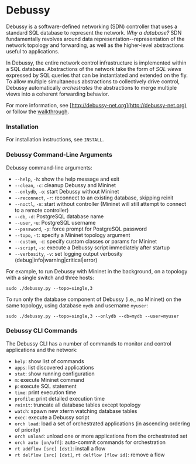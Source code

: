 # Debussy

Debussy is a software-defined networking (SDN) controller that uses a standard SQL database to represent the network.  _Why a database?_ SDN fundamentally revolves around data representation--representation of the network topology and forwarding, as well as the higher-level abstractions useful to applications.

In Debussy, the entire network control infrastructure is implemented within a SQL database.  Abstractions of the network take the form of _SQL views_ expressed by SQL queries that can be instantiated and extended on the fly.  To allow multiple simultaneous abstractions to collectively drive control, Debussy automatically _orchestrates_ the abstractions to merge multiple views into a coherent forwarding behavior.

For more information, see [http://debussy-net.org](http://debussy-net.org) or follow the [walkthrough](http://debussy-net.org/walkthrough).


### Installation

For installation instructions, see `INSTALL`.


### Debussy Command-Line Arguments

Debussy command-line arguments:

  * `--help`, `-h`: show the help message and exit
  * `--clean`, `-c`: cleanup Debussy and Mininet 
  * `--onlydb`, `-o`: start Debussy without Mininet
  * `--reconnect`, `-r`: reconnect to an existing database, skipping reinit
  * `--noctl`, `-n`: start without controller (Mininet will still attempt to connect to a remote controller)
  * `--db`, `-d`: PostgreSQL database name
  * `--user`, -`u`: PostgreSQL username
  * `--password`, `-p`: force prompt for PostgreSQL password
  * `--topo`, `-t`: specify a Mininet topology argument
  * `--custom`, `-c`: specify custom classes or params for Mininet
  * `--script`, `-s`: execute a Debussy script immediately after startup
  * `--verbosity`, `-v`: set logging output verbosity (debug|info|warning|critical|error)

For example, to run Debussy with Mininet in the background, on a topology with a single switch and three hosts:

    sudo ./debussy.py --topo=single,3

To run only the database component of Debussy (i.e., no Mininet) on the same topology, using database `mydb` and username `myuser`:

    sudo ./debussy.py --topo=single,3 --onlydb --db=mydb --user=myuser


### Debussy CLI Commands

The Debussy CLI has a number of commands to monitor and control applications and the network:

  * `help`: show list of commands
  * `apps`: list discovered applications
  * `stat`: show running configuration
  * `m`: execute Mininet command
  * `p`: execute SQL statement
  * `time`: print execution time
  * `profile`: print detailed execution time
  * `reinit`: truncate all database tables except topology
  * `watch`: spawn new xterm watching database tables
  * `exec`: execute a Debussy script
  * `orch load`: load a set of orchestrated applications (in ascending ordering of priority)
  * `orch unload`: unload one or more applications from the orchestrated set
  * `orch auto [on/off]`: auto-commit commands for orchestration
  * `rt addflow [src] [dst]`: install a flow
  * `rt delflow [src] [dst]`, `rt delflow [flow id]`: remove a flow
